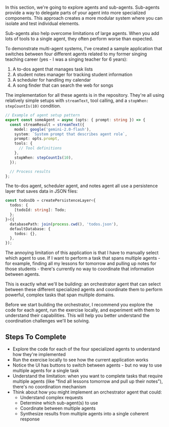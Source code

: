 In this section, we're going to explore agents and sub-agents. Sub-agents provide a way to delegate parts of your agent into more specialized components. This approach creates a more modular system where you can isolate and test individual elements.

Sub-agents also help overcome limitations of large agents. When you add lots of tools to a single agent, they often perform worse than expected.

To demonstrate multi-agent systems, I've created a sample application that switches between four different agents related to my former singing teaching career (yes - I was a singing teacher for 6 years):

1. A to-dos agent that manages task lists
2. A student notes manager for tracking student information
3. A scheduler for handling my calendar
4. A song finder that can search the web for songs

The implementation for all these agents is in the repository. They're all using relatively simple setups with `streamText`, tool calling, and a `stopWhen: stepCountIs(10)` condition.

```ts
// Example of agent setup pattern
export const someAgent = async (opts: { prompt: string }) => {
  const streamResult = streamText({
    model: google('gemini-2.0-flash'),
    system: `System prompt that describes agent role`,
    prompt: opts.prompt,
    tools: {
      // Tool definitions
    },
    stopWhen: stepCountIs(10),
  });

  // Process results
};
```

The to-dos agent, scheduler agent, and notes agent all use a persistence layer that saves data in JSON files:

```ts
const todosDb = createPersistenceLayer<{
  todos: {
    [todoId: string]: Todo;
  };
}>({
  databasePath: join(process.cwd(), 'todos.json'),
  defaultDatabase: {
    todos: {},
  },
});
```

The annoying limitation of this application is that I have to manually select which agent to use. If I want to perform a task that spans multiple agents - for example, finding all my lessons for tomorrow and pulling up notes for those students - there's currently no way to coordinate that information between agents.

This is exactly what we'll be building: an orchestrator agent that can select between these different specialized agents and coordinate them to perform powerful, complex tasks that span multiple domains.

Before we start building the orchestrator, I recommend you explore the code for each agent, run the exercise locally, and experiment with them to understand their capabilities. This will help you better understand the coordination challenges we'll be solving.

## Steps To Complete

- Explore the code for each of the four specialized agents to understand how they're implemented
- Run the exercise locally to see how the current application works
- Notice the UI has buttons to switch between agents - but no way to use multiple agents for a single task
- Understand the limitation: when you want to complete tasks that require multiple agents (like "find all lessons tomorrow and pull up their notes"), there's no coordination mechanism
- Think about how you might implement an orchestrator agent that could:
  - Understand complex requests
  - Determine which sub-agent(s) to use
  - Coordinate between multiple agents
  - Synthesize results from multiple agents into a single coherent response
